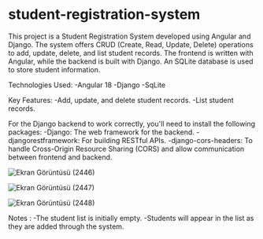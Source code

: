 # student-registration-system
This project is a Student Registration System developed using Angular and Django. The system offers CRUD (Create, Read, Update, Delete) operations to add, update, delete, and list student records. The frontend is written with Angular, while the backend is built with Django. An SQLite database is used to store student information.

Technologies Used:
-Angular 18
-Django
-SqLite


Key Features:
-Add, update, and delete student records.
-List student records.


For the Django backend to work correctly, you'll need to install the following packages:
-Django: The web framework for the backend.
-djangorestframework: For building RESTful APIs.
-django-cors-headers: To handle Cross-Origin Resource Sharing (CORS) and allow communication between frontend and backend.


![Ekran Görüntüsü (2446)](https://github.com/user-attachments/assets/21557aa6-d405-4c36-9484-ddba6417331d)

![Ekran Görüntüsü (2447)](https://github.com/user-attachments/assets/a27c6b11-e981-4ffe-b742-07e8f032409c)

![Ekran Görüntüsü (2448)](https://github.com/user-attachments/assets/077fda0d-06db-4138-81c2-828a1a71190d)



Notes :
-The student list is initially empty.
-Students will appear in the list as they are added through the system.

